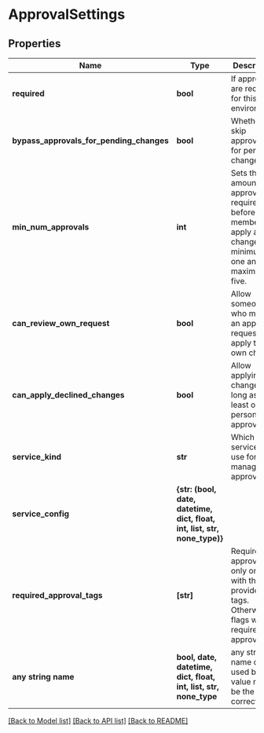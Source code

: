 # ApprovalSettings


## Properties
Name | Type | Description | Notes
------------ | ------------- | ------------- | -------------
**required** | **bool** | If approvals are required for this environment. | 
**bypass_approvals_for_pending_changes** | **bool** | Whether to skip approvals for pending changes | 
**min_num_approvals** | **int** | Sets the amount of approvals required before a member can apply a change. The minimum is one and the maximum is five. | 
**can_review_own_request** | **bool** | Allow someone who makes an approval request to apply their own change. | 
**can_apply_declined_changes** | **bool** | Allow applying the change as long as at least one person has approved. | 
**service_kind** | **str** | Which service to use for managing approvals. | 
**service_config** | **{str: (bool, date, datetime, dict, float, int, list, str, none_type)}** |  | 
**required_approval_tags** | **[str]** | Require approval only on flags with the provided tags. Otherwise all flags will require approval. | 
**any string name** | **bool, date, datetime, dict, float, int, list, str, none_type** | any string name can be used but the value must be the correct type | [optional]

[[Back to Model list]](../README.md#documentation-for-models) [[Back to API list]](../README.md#documentation-for-api-endpoints) [[Back to README]](../README.md)


